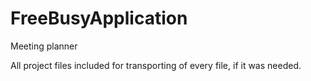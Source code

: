 # FreeBusyApplication
Meeting planner

All project files included for transporting of every file, if it was needed.
